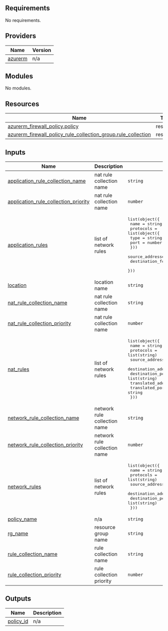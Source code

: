 ## Requirements

No requirements.

## Providers

| Name | Version |
|------|---------|
| <a name="provider_azurerm"></a> [azurerm](#provider\_azurerm) | n/a |

## Modules

No modules.

## Resources

| Name | Type |
|------|------|
| [azurerm_firewall_policy.policy](https://registry.terraform.io/providers/hashicorp/azurerm/latest/docs/resources/firewall_policy) | resource |
| [azurerm_firewall_policy_rule_collection_group.rule_collection](https://registry.terraform.io/providers/hashicorp/azurerm/latest/docs/resources/firewall_policy_rule_collection_group) | resource |

## Inputs

| Name | Description | Type | Default | Required |
|------|-------------|------|---------|:--------:|
| <a name="input_application_rule_collection_name"></a> [application\_rule\_collection\_name](#input\_application\_rule\_collection\_name) | nat rule collection name | `string` | `null` | no |
| <a name="input_application_rule_collection_priority"></a> [application\_rule\_collection\_priority](#input\_application\_rule\_collection\_priority) | nat rule collection name | `number` | `null` | no |
| <a name="input_application_rules"></a> [application\_rules](#input\_application\_rules) | list of network rules | <pre>list(object({<br>    name              = string<br>    protocols         = list(object({<br>      type = string<br>      port = number<br>    }))<br>    source_addresses  = list(string)<br>    destination_fqdns = list(string)<br>  }))</pre> | `[]` | no |
| <a name="input_location"></a> [location](#input\_location) | location name | `string` | n/a | yes |
| <a name="input_nat_rule_collection_name"></a> [nat\_rule\_collection\_name](#input\_nat\_rule\_collection\_name) | nat rule collection name | `string` | `null` | no |
| <a name="input_nat_rule_collection_priority"></a> [nat\_rule\_collection\_priority](#input\_nat\_rule\_collection\_priority) | nat rule collection name | `number` | `null` | no |
| <a name="input_nat_rules"></a> [nat\_rules](#input\_nat\_rules) | list of network rules | <pre>list(object({<br>    name                  = string<br>    protocols             = list(string)<br>    source_addresses      = list(string)<br>    destination_addresses = list(string)<br>    destination_ports     = list(string)<br>    translated_address    = string<br>    translated_port       = string<br>  }))</pre> | `[]` | no |
| <a name="input_network_rule_collection_name"></a> [network\_rule\_collection\_name](#input\_network\_rule\_collection\_name) | network rule collection name | `string` | `null` | no |
| <a name="input_network_rule_collection_priority"></a> [network\_rule\_collection\_priority](#input\_network\_rule\_collection\_priority) | network rule collection name | `number` | `null` | no |
| <a name="input_network_rules"></a> [network\_rules](#input\_network\_rules) | list of network rules | <pre>list(object({<br>    name                  = string<br>    protocols             = list(string)<br>    source_addresses      = list(string)<br>    destination_addresses = list(string)<br>    destination_ports     = list(string)<br>  }))</pre> | `[]` | no |
| <a name="input_policy_name"></a> [policy\_name](#input\_policy\_name) | n/a | `string` | n/a | yes |
| <a name="input_rg_name"></a> [rg\_name](#input\_rg\_name) | resource group name | `string` | n/a | yes |
| <a name="input_rule_collection_name"></a> [rule\_collection\_name](#input\_rule\_collection\_name) | rule collection name | `string` | n/a | yes |
| <a name="input_rule_collection_priority"></a> [rule\_collection\_priority](#input\_rule\_collection\_priority) | rule collection priority | `number` | n/a | yes |

## Outputs

| Name | Description |
|------|-------------|
| <a name="output_policy_id"></a> [policy\_id](#output\_policy\_id) | n/a |
